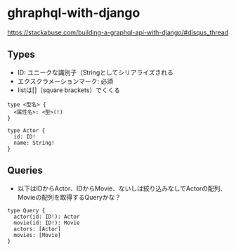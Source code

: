 # ghraphql-with-django
https://stackabuse.com/building-a-graphql-api-with-django/#disqus_thread

Types
----

- ID: ユニークな識別子（Stringとしてシリアライズされる
- エクスクラメーションマーク: 必須
- listは[]（square brackets）でくくる

```
type <型名> {
  <属性名>: <型>(!)
}
```

```
type Actor {  
  id: ID!
  name: String!
}
```

Queries
----

- 以下はIDからActor、IDからMovie、ないしは絞り込みなしでActorの配列、Movieの配列を取得するQueryかな？

```
type Query {  
  actor(id: ID!): Actor
  movie(id: ID!): Movie
  actors: [Actor]
  movies: [Movie]
}
```
